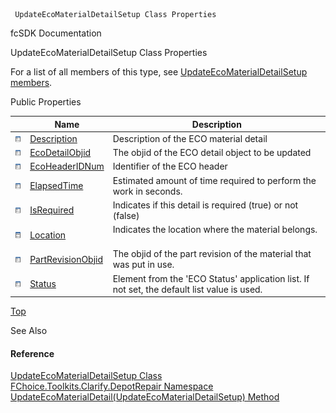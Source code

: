 ﻿     UpdateEcoMaterialDetailSetup Class Properties                                                   

fcSDK Documentation

UpdateEcoMaterialDetailSetup Class Properties

For a list of all members of this type, see [UpdateEcoMaterialDetailSetup members](FChoice.Toolkits.Clarify~FChoice.Toolkits.Clarify.DepotRepair.UpdateEcoMaterialDetailSetup_members.md).

Public Properties

|   | Name | Description |
| --- | --- | --- |
| ![Public Property](dotnetimages/publicProperty.png) | [Description](FChoice.Toolkits.Clarify~FChoice.Toolkits.Clarify.DepotRepair.UpdateEcoMaterialDetailSetup~Description.md) | Description of the ECO material detail   |
| ![Public Property](dotnetimages/publicProperty.png) | [EcoDetailObjid](FChoice.Toolkits.Clarify~FChoice.Toolkits.Clarify.DepotRepair.UpdateEcoMaterialDetailSetup~EcoDetailObjid.md) | The objid of the ECO detail object to be updated   |
| ![Public Property](dotnetimages/publicProperty.png) | [EcoHeaderIDNum](FChoice.Toolkits.Clarify~FChoice.Toolkits.Clarify.DepotRepair.UpdateEcoMaterialDetailSetup~EcoHeaderIDNum.md) | Identifier of the ECO header   |
| ![Public Property](dotnetimages/publicProperty.png) | [ElapsedTime](FChoice.Toolkits.Clarify~FChoice.Toolkits.Clarify.DepotRepair.UpdateEcoMaterialDetailSetup~ElapsedTime.md) | Estimated amount of time required to perform the work in seconds.   |
| ![Public Property](dotnetimages/publicProperty.png) | [IsRequired](FChoice.Toolkits.Clarify~FChoice.Toolkits.Clarify.DepotRepair.UpdateEcoMaterialDetailSetup~IsRequired.md) | Indicates if this detail is required (true) or not (false)   |
| ![Public Property](dotnetimages/publicProperty.png) | [Location](FChoice.Toolkits.Clarify~FChoice.Toolkits.Clarify.DepotRepair.UpdateEcoMaterialDetailSetup~Location.md) | Indicates the location where the material belongs.   |
| ![Public Property](dotnetimages/publicProperty.png) | [PartRevisionObjid](FChoice.Toolkits.Clarify~FChoice.Toolkits.Clarify.DepotRepair.UpdateEcoMaterialDetailSetup~PartRevisionObjid.md) | The objid of the part revision of the material that was put in use.   |
| ![Public Property](dotnetimages/publicProperty.png) | [Status](FChoice.Toolkits.Clarify~FChoice.Toolkits.Clarify.DepotRepair.UpdateEcoMaterialDetailSetup~Status.md) | Element from the 'ECO Status' application list. If not set, the default list value is used.   |

[Top](#top)

See Also

#### Reference

[UpdateEcoMaterialDetailSetup Class](FChoice.Toolkits.Clarify~FChoice.Toolkits.Clarify.DepotRepair.UpdateEcoMaterialDetailSetup.md)  
[FChoice.Toolkits.Clarify.DepotRepair Namespace](FChoice.Toolkits.Clarify~FChoice.Toolkits.Clarify.DepotRepair_namespace.md)  
[UpdateEcoMaterialDetail(UpdateEcoMaterialDetailSetup) Method](FChoice.Toolkits.Clarify~FChoice.Toolkits.Clarify.DepotRepair.DepotRepairToolkit~UpdateEcoMaterialDetail(UpdateEcoMaterialDetailSetup).md)